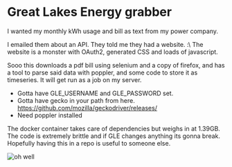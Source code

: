 # Great Lakes Energy grabber

I wanted my monthly kWh usage and bill as text from my power company.

I emailed them about an API. They told me they had a website. :\ The website is a monster
with OAuth2, generated CSS and loads of javascript.

Sooo this downloads a pdf bill using selenium and a copy of firefox, and has a tool to parse said data with poppler,
and some code to store it as timeseries. It will get run as a job on my server.

* Gotta have GLE_USERNAME and GLE_PASSWORD set.
* Gotta have gecko in your path from here. https://github.com/mozilla/geckodriver/releases/
* Need poppler installed

The docker container takes care of dependencies but weighs in at 1.39GB. The code is extremely brittle
and if GLE changes anything its gonna break. Hopefully having this in a repo is useful to someone else.

![oh well](https://c.tenor.com/WKiLvVFV6BYAAAAd/robert-downey-jr-facepalm.gif)
